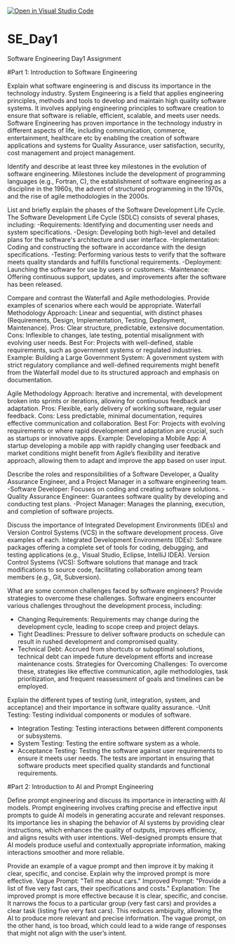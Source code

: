 [![Open in Visual Studio Code](https://classroom.github.com/assets/open-in-vscode-2e0aaae1b6195c2367325f4f02e2d04e9abb55f0b24a779b69b11b9e10269abc.svg)](https://classroom.github.com/online_ide?assignment_repo_id=15573933&assignment_repo_type=AssignmentRepo)
# SE_Day1
Software Engineering Day1 Assignment

#Part 1: Introduction to Software Engineering

Explain what software engineering is and discuss its importance in the technology industry.
System Engineering is a field that applies engineering principles, methods and tools to develop and maintain high quality software systems. It involves applying engineering principles to software creation to ensure that software is reliable, efficient, scalable, and meets user needs. 
Software Engineering has proven importance in the technology industry in different aspects of life, including communication, commerce, entertainment, healthcare etc by enabling the creation of software applications and systems for Quality Assurance, user satisfaction, security, cost management and project management.


Identify and describe at least three key milestones in the evolution of software engineering.
Milestones include the development of programming languages (e.g., Fortran, C), the establishment of software engineering as a discipline in the 1960s, the advent of structured programming in the 1970s, and the rise of agile methodologies in the 2000s.

List and briefly explain the phases of the Software Development Life Cycle.
The Software Development Life Cycle (SDLC) consists of several phases, including:
-Requirements: Identifying and documenting user needs and system specifications.
-Design: Developing both high-level and detailed plans for the software's architecture and user interface.
-Implementation: Coding and constructing the software in accordance with the design specifications.
-Testing: Performing various tests to verify that the software meets quality standards and fulfills functional requirements.
-Deployment: Launching the software for use by users or customers.
-Maintenance: Offering continuous support, updates, and improvements after the software has been released.


Compare and contrast the Waterfall and Agile methodologies. Provide examples of scenarios where each would be appropriate.
Waterfall Methodology
Approach: Linear and sequential, with distinct phases (Requirements, Design, Implementation, Testing, Deployment, Maintenance).
Pros: Clear structure, predictable, extensive documentation.
Cons: Inflexible to changes, late testing, potential misalignment with evolving user needs.
Best For: Projects with well-defined, stable requirements, such as government systems or regulated industries.
Example: Building a Large Government System: A government system with strict regulatory compliance and well-defined requirements might benefit from the Waterfall model due to its structured approach and emphasis on documentation.

Agile Methodology
Approach: Iterative and incremental, with development broken into sprints or iterations, allowing for continuous feedback and adaptation.
Pros: Flexible, early delivery of working software, regular user feedback.
Cons: Less predictable, minimal documentation, requires effective communication and collaboration.
Best For: Projects with evolving requirements or where rapid development and adaptation are crucial, such as startups or innovative apps.
Example: Developing a Mobile App: A startup developing a mobile app with rapidly changing user feedback and market conditions might benefit from Agile’s flexibility and iterative approach, allowing them to adapt and improve the app based on user input.


Describe the roles and responsibilities of a Software Developer, a Quality Assurance Engineer, and a Project Manager in a software engineering team.
-Software Developer: Focuses on coding and creating software solutions.
-Quality Assurance Engineer: Guarantees software quality by developing and conducting test plans.
-Project Manager: Manages the planning, execution, and completion of software projects.


Discuss the importance of Integrated Development Environments (IDEs) and Version Control Systems (VCS) in the software development process. Give examples of each.
Integrated Development Environments (IDEs): Software packages offering a complete set of tools for coding, debugging, and testing applications (e.g., Visual Studio, Eclipse, IntelliJ IDEA).
Version Control Systems (VCS): Software solutions that manage and track modifications to source code, facilitating collaboration among team members (e.g., Git, Subversion).


What are some common challenges faced by software engineers? Provide strategies to overcome these challenges.
Software engineers encounter various challenges throughout the development process, including:
  - Changing Requirements: Requirements may change during the development cycle, leading to scope creep and project delays.
  - Tight Deadlines: Pressure to deliver software products on schedule can result in rushed development and compromised quality.
  - Technical Debt: Accrued from shortcuts or suboptimal solutions, technical debt can impede future development efforts and increase maintenance costs.
Strategies for Overcoming Challenges: To overcome these, strategies like effective communication, agile methodologies, task prioritization, and frequent reassessment of goals and timelines can be employed.

Explain the different types of testing (unit, integration, system, and acceptance) and their importance in software quality assurance.
-Unit Testing: Testing individual components or modules of software.
- Integration Testing: Testing interactions between different components or subsystems.
- System Testing: Testing the entire software system as a whole.
- Acceptance Testing: Testing the software against user requirements to ensure it meets user needs.
The tests are important in ensuring that software products meet specified quality standards and functional requirements.

#Part 2: Introduction to AI and Prompt Engineering

Define prompt engineering and discuss its importance in interacting with AI models.
Prompt engineering involves crafting precise and effective input prompts to guide AI models in generating accurate and relevant responses. Its importance lies in shaping the behavior of AI systems by providing clear instructions, which enhances the quality of outputs, improves efficiency, and aligns results with user intentions. Well-designed prompts ensure that AI models produce useful and contextually appropriate information, making interactions smoother and more reliable.

Provide an example of a vague prompt and then improve it by making it clear, specific, and concise. Explain why the improved prompt is more effective.
Vague Prompt: "Tell me about cars."
Improved Prompt: "Provide a list of five very fast cars, their specifications and costs."
Explanation: The improved prompt is more effective because it is clear, specific, and concise. It narrows the focus to a particular group (very fast cars) and provides a clear task (listing five very fast cars). This reduces ambiguity, allowing the AI to produce more relevant and precise information. The vague prompt, on the other hand, is too broad, which could lead to a wide range of responses that might not align with the user’s intent.
